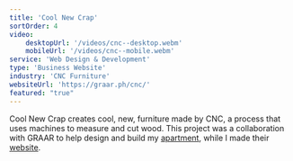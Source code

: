 ```yaml
---
title: 'Cool New Crap'
sortOrder: 4
video:
    desktopUrl: '/videos/cnc--desktop.webm'
    mobileUrl: '/videos/cnc--mobile.webm'
service: 'Web Design & Development'
type: 'Business Website'
industry: 'CNC Furniture'
websiteUrl: 'https://graar.ph/cnc/'
featured: "true"
---
```

Cool New Crap creates cool, new, furniture made by CNC, a process that uses machines to measure and cut wood. This project was a collaboration with GRAAR to help design and build my <a href="https://graar.ph/post/casa-c/" target="_blank">apartment</a>, while I made their <a href="https://graar.ph/" target="_blank">website</a>.

